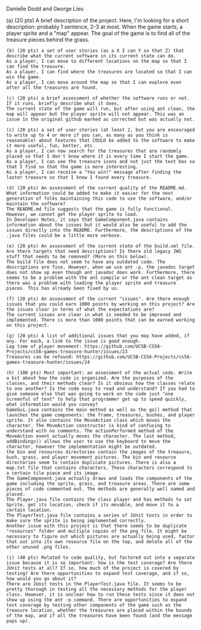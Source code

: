 Danielle Dodd and George Lieu


(a) (20 pts) A brief description of the project. Here, I'm looking for a short description: probably 1 sentence, 2-3 at most.
    When the game starts, a player sprite and a "map" appear. The goal of the game is to find all of the treasure pieces behind the grass. 


    (b) (20 pts) a set of user stories (as a X I can Y so that Z) that describe what the current software in its current state can do.
    As a player, I can move to different locations on the map so that I can find the treasure.
    As a player, I can find where the treasures are located so that I can win the game.
    As a player, I can move around the map so that I can explore even after all the treasures are found.

    (c) (20 pts) a brief assessment of whether the software runs or not. If it runs, briefly describe what it does,
    The current state of the game will run, but after using ant clean, the map will appear but the player sprite will not appear. This was an issue in the original github marked as corrected but was actually not.    

    (c) (20 pts) a set of user stories (at least 2, but you are encouraged to write up to 4 or more if you can, as many as you think is reasonable) about features that COULD be added to the software to make it more useful, fun, better, etc.
    As a player, I can now search for the treasures that are randomly placed so that I don't know where it is every time I start the game.
    As a player, I can see the treasure icons and not just the text box so that I find so that the game is more interesting.   
    As a player, I can receive a "You win!" message after finding the laster treasure so that I know I found every treasure.

    (d) (20 pts) An assessment of the current quality of the README.md. What information could be added to make it easier for the next generation of folks maintaining this code to use the software, and/or maintain the software?
    The README.md file suggests that the game is fully functional. However, we cannot get the player sprite to load.
    In Developer Notes, it says that GameComponent.java contains information about the issues but it would also be useful to add the issues directly into the README. Furthermore, the descriptions of the .java files could be a little more verbose. 

    (e) (20 pts) An assessment of the current state of the build.xml file. Are there targets that need descriptions? Is there old legacy JWS stuff that needs to be removed? (More on this below).
    The build file does not seem to have any outdated code. The descriptions are fine. However, when we use ant -p, the javadoc target does not show up even though ant javadoc does work. Furthermore, there seems to be a problem with the ant compile or the ant clean target as there was a problem with loading the player sprite and treasure pieces. This has already been fixed by us.  

    (f) (20 pts) An assessment of the current "issues". Are there enough issues that you could earn 1000 points by working on this project? Are the issues clear in terms of what the expectations are?
    The current issues are clear in what is needed to be improved and implemented. There is more than 1000 points that can be earned working on this project.  
    
    (g) (20 pts) A list of additional issues that you may have added, if any. For each, a link to the issue is good enough.
    Lag time of player movement: https://github.com/UCSB-CS56-Projects/cs56-games-treasure-hunter/issues/23
    Treasures can be refound: https://github.com/UCSB-CS56-Projects/cs56-games-treasure-hunter/issues/24
    
    (h) (100 pts) Most important: an assessment of the actual code. Write a bit about how the code is organized. Are the purposes of the classes, and their methods clear? Is it obvious how the classes relate to one another? Is the code easy to read and understand? If you had to give someone else that was going to work on the code just "one screenful of text" to help that programmer get up to speed quickly, what information would you convey?
    GameGui.java contains the main method as well as the go() method that launches the game components: the frame, treasures, bushes, and player sprite. It also contains the MoveAction class which moves the character. The MoveAction constructor is kind of confusing to understand with no comments. The actionPerformed method of the MoveAction event actually moves the character. The last method, addBindings() allows the user to use the keyboard to move the character, however the implementation might be outdated.
    the bin and resources directories contain the images of the treasure, bush, grass, and player movement pictures. The bin and resource directories seem to contain duplicate pictures. There is also a map.txt file that contains characters. These characters correspond to a certain tile piece and its image. 
    The GameComponent.java actually draws and loads the components of the game including the sprite, grass, and treasure areas. There are some pieces of code commented out. The methods are generally well named and placed.
    The Player.java file contains the class player and has methods to set Sprite, get its location, check if its movable, and move it to a certain location.
    The PlayerTest.java file contains a series of JUnit tests in order to make sure the sprite is being implemented correctly.
    Another issue with this project is that there seems to be duplicate "resources" folder and multiple copies of the png file. It might be necessary to figure out which pictures are actually being used, factor that out into its own resource file on the top, and delete all of the other unused .png files. 

    (i) (40 pts) Related to code quality, but factored out into a separate issue because it is so important: how is the test coverage? Are there JUnit tests at all? If so, how much of the project is covered by testing? Are there opportunities to expand test coverage, and if so, how would you go about it?
    There are JUnit tests in the PlayerTest.java file. It seems to be pretty thorough in testing all the necessary methods for the player class. However, it is unclear how to run these tests since it does not show up using the ant -p command. There are opportunities to expand test coverage by testing other components of the game such as the treasure location, whether the treasures are placed within the bounds of the map, and if all the treasures have been found (and the message pops up). 